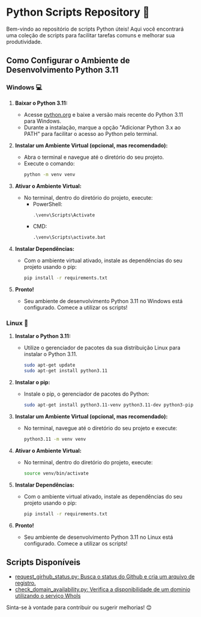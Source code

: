 # Python Scripts Repository 🐍

Bem-vindo ao repositório de scripts Python úteis! Aqui você encontrará uma coleção de scripts para facilitar tarefas comuns e melhorar sua produtividade.

## Como Configurar o Ambiente de Desenvolvimento Python 3.11

### Windows 💻

1. **Baixar o Python 3.11:**
   - Acesse [python.org](https://www.python.org/downloads/) e baixe a versão mais recente do Python 3.11 para Windows.
   - Durante a instalação, marque a opção "Adicionar Python 3.x ao PATH" para facilitar o acesso ao Python pelo terminal.

2. **Instalar um Ambiente Virtual (opcional, mas recomendado):**
   - Abra o terminal e navegue até o diretório do seu projeto.
   - Execute o comando:
     ```bash
     python -m venv venv
     ```

3. **Ativar o Ambiente Virtual:**
   - No terminal, dentro do diretório do projeto, execute:
     - PowerShell:
       ```powershell
       .\venv\Scripts\Activate
       ```
     - CMD:
       ```cmd
       .\venv\Scripts\activate.bat
       ```

4. **Instalar Dependências:**
   - Com o ambiente virtual ativado, instale as dependências do seu projeto usando o pip:
     ```bash
     pip install -r requirements.txt
     ```

5. **Pronto!**
   - Seu ambiente de desenvolvimento Python 3.11 no Windows está configurado. Comece a utilizar os scripts!

### Linux 🐧

1. **Instalar o Python 3.11:**
   - Utilize o gerenciador de pacotes da sua distribuição Linux para instalar o Python 3.11.
     ```bash
     sudo apt-get update
     sudo apt-get install python3.11
     ```

2. **Instalar o pip:**
   - Instale o pip, o gerenciador de pacotes do Python:
     ```bash
     sudo apt-get install python3.11-venv python3.11-dev python3-pip
     ```

3. **Instalar um Ambiente Virtual (opcional, mas recomendado):**
   - No terminal, navegue até o diretório do seu projeto e execute:
     ```bash
     python3.11 -m venv venv
     ```

4. **Ativar o Ambiente Virtual:**
   - No terminal, dentro do diretório do projeto, execute:
     ```bash
     source venv/bin/activate
     ```

5. **Instalar Dependências:**
   - Com o ambiente virtual ativado, instale as dependências do seu projeto usando o pip:
     ```bash
     pip install -r requirements.txt
     ```

6. **Pronto!**
   - Seu ambiente de desenvolvimento Python 3.11 no Linux está configurado. Comece a utilizar os scripts!

## Scripts Disponíveis

- [request_girhub_status.py: Busca o status do Github e cria um arquivo de registro.](./request_girhub_status.py)
- [check_domain_availability.py: Verifica a disponibilidade de um dominio utilizando o serviço WhoIs](./check_domain_availability.py)

Sinta-se à vontade para contribuir ou sugerir melhorias! 😊